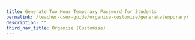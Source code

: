 ```yaml
---
title: Generate Two Hour Temporary Password for Students
permalink: /teacher-user-guide/organise-customise/generatetemporary/
description: ""
third_nav_title: Organise (Customise)
---
```

